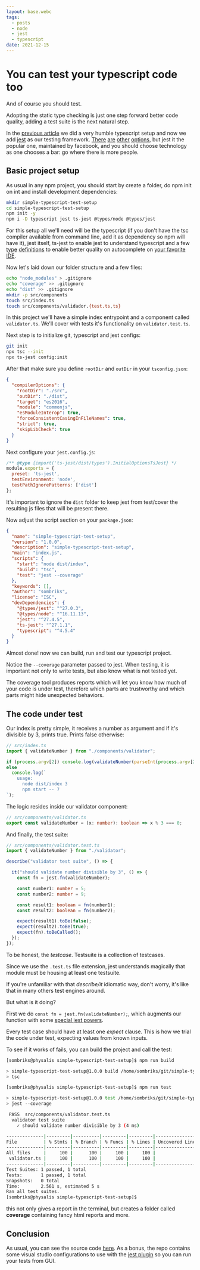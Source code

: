 ```yaml
---
layout: base.webc
tags: 
  - posts
  - node
  - jest
  - typescript
date: 2021-12-15
---
```

# You can test your typescript code too

And of course you should test.

Adopting the static type checking is just one step forward better code quality,
adding a test suite is the next natural step.

In the
[previous article](https://sombriks.com.br/#/blog/0026-simple-typescript-setup.md)
we did a very humble typescript setup and now we add [jest](https://jestjs.io/)
as our testing framework. [There](https://www.chaijs.com/)
[are](https://jasmine.github.io/) [other](https://github.com/avajs/ava)
[options](https://mochajs.org/), but jest it the popular one, maintained by
facebook, and you should choose technology as one chooses a bar: go where there
is more people.

## Basic project setup

As usual in any npm project, you should start by create a folder, do npm init on
int and install development dependencies:

```bash
mkdir simple-typescript-test-setup
cd simple-typescript-test-setup
npm init -y
npm i -D typescript jest ts-jest @types/node @types/jest
```

For this setup all we'll need will be the typescript (if you don't have the tsc
compiler available from command line, add it as dependency so npm will have it),
jest itself, ts-jest to enable jest to understand typescript and a few
[type](https://www.typescriptlang.org/docs/handbook/2/type-declarations.html)
[definitions](https://github.com/DefinitelyTyped/DefinitelyTyped/) to enable
better quality on autocomplete on
[your favorite IDE](https://code.visualstudio.com/).

Now let's laid down our folder structure and a few files:

```bash
echo "node_modules" > .gitignore
echo "coverage" >> .gitignore
echo "dist" >> .gitignore
mkdir -p src/components
touch src/index.ts
touch src/components/validador.{test.ts,ts}
```

In this project we'll have a simple index entrypoint and a component called
`validator.ts`. We'll cover with tests it's functionality on `validator.test.ts`.

Next step is to initialize git, typescript and jest configs:

```bash
git init
npx tsc --init
npx ts-jest config:init
```

After that make sure you define `rootDir` and `outDir` in your `tsconfig.json`:

```json
{
  "compilerOptions": {
    "rootDir": "./src",    
    "outDir": "./dist",                                 
    "target": "es2016",  
    "module": "commonjs",                          
    "esModuleInterop": true,                 
    "forceConsistentCasingInFileNames": true,           
    "strict": true,                                     
    "skipLibCheck": true                               
  }
}
```

Next configure your `jest.config.js`:

```js
/** @type {import('ts-jest/dist/types').InitialOptionsTsJest} */
module.exports = {
  preset: 'ts-jest',
  testEnvironment: 'node',
  testPathIgnorePatterns: ['dist']
};
```

It's important to ignore the `dist` folder to keep jest from test/cover the
resulting js files that will be present there.

Now adjust the script section on your `package.json`:

```json
{
  "name": "simple-typescript-test-setup",
  "version": "1.0.0",
  "description": "simple-typescript-test-setup",
  "main": "index.js",
  "scripts": {
    "start": "node dist/index",
    "build": "tsc",
    "test": "jest --coverage"
  },
  "keywords": [],
  "author": "sombriks",
  "license": "ISC",
  "devDependencies": {
    "@types/jest": "^27.0.3",
    "@types/node": "^16.11.13",
    "jest": "^27.4.5",
    "ts-jest": "^27.1.1",
    "typescript": "^4.5.4"
  }
}
```

Almost done! now we can build, run and test our typescript project.

Notice the `--coverage` parameter passed to jest. When testing, it is important
not only to write tests, but also know what is not tested yet.

The coverage tool produces reports which will let you know how much of your code
is under test, therefore which parts are trustworthy and which parts might hide
unexpected behaviors.

## The code under test

Our index is pretty simple, it receives a number as argument and if it's
divisible by 3, prints true. Prints false otherwise:

```ts
// src/index.ts
import { validateNumber } from "./components/validator";

if (process.argv[2]) console.log(validateNumber(parseInt(process.argv[2], 10)));
else
  console.log(`
    usage: 
      node dist/index 3
      npm start -- 7
`);
```

The logic resides inside our validator component:

```ts
// src/components/validator.ts
export const validateNumber = (x: number): boolean => x % 3 === 0;
```

And finally, the test suite:

```ts
// src/components/validator.test.ts
import { validateNumber } from "./validator";

describe("validator test suite", () => {

  it("should validate number divisible by 3", () => {
    const fn = jest.fn(validateNumber);

    const number1: number = 5;
    const number2: number = 9;

    const result1: boolean = fn(number1);
    const result2: boolean = fn(number2); 

    expect(result1).toBe(false);
    expect(result2).toBe(true);
    expect(fn).toBeCalled();
  });
});
```

To be honest, the _testcase_. Testsuite is a collection of testcases.

Since we use the `.test.ts` file extension, jest understands magically that
module must be housing at least one testsuite.

If you're unfamiliar with that _describe/it_  idiomatic way, don't worry, it's
like that in many others test engines around.

But what is it doing?

First we do `const fn = jest.fn(validateNumber);`, which augments our function
with some [special jest powers](https://jestjs.io/docs/mock-functions).

Every test case should have at least one _expect_ clause. This is how we trial
the code under test, expecting values from known inputs.

To see if it works of fails, you can build the project and call the test:

```bash
[sombriks@physalis simple-typescript-test-setup]$ npm run build

> simple-typescript-test-setup@1.0.0 build /home/sombriks/git/simple-typescript-test-setup
> tsc

[sombriks@physalis simple-typescript-test-setup]$ npm run test

> simple-typescript-test-setup@1.0.0 test /home/sombriks/git/simple-typescript-test-setup
> jest --coverage

 PASS  src/components/validator.test.ts
  validator test suite
    ✓ should validate number divisible by 3 (4 ms)

--------------|---------|----------|---------|---------|-------------------
File          | % Stmts | % Branch | % Funcs | % Lines | Uncovered Line #s 
--------------|---------|----------|---------|---------|-------------------
All files     |     100 |      100 |     100 |     100 |                   
 validator.ts |     100 |      100 |     100 |     100 |                   
--------------|---------|----------|---------|---------|-------------------
Test Suites: 1 passed, 1 total
Tests:       1 passed, 1 total
Snapshots:   0 total
Time:        2.561 s, estimated 5 s
Ran all test suites.
[sombriks@physalis simple-typescript-test-setup]$ 
```

this not only gives a report in the terminal, but creates a folder called
**coverage** containing fancy html reports and more.

## Conclusion

As usual, you can see the source code
[here](https://github.com/sombriks/simple-typescript-test-setup). As a bonus,
the repo contains some visual studio configurations to use with the
[jest plugin](https://marketplace.visualstudio.com/items?itemName=Orta.vscode-jest)
so you can run your tests from GUI.
